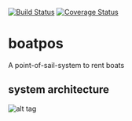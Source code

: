 [![Build Status](https://travis-ci.org/andi-git/boatpos.svg?branch=master)](https://travis-ci.org/andi-git/boatpos)
[![Coverage Status](https://coveralls.io/repos/andi-git/boatpos/badge.svg?branch=master&service=github)](https://coveralls.io/github/andi-git/boatpos?branch=master)

# boatpos
A point-of-sail-system to rent boats

## system architecture

![alt tag](https://drive.google.com/file/d/0B6kADZ8P1_7PSWx5cllvclFPOVk/view?usp=sharing)
